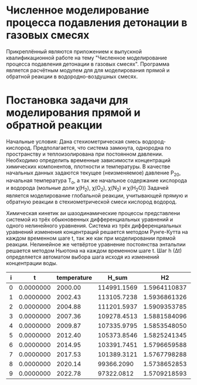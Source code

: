 # Численное моделирование процесса подавления детонации в газовых смесях	

Прикреплённый являются приложением к выпускной квалификационной работе на тему "Численное моделирование процесса подавления детонации в газовых смесях". Программа является расчётным модулем для для моделирования прямой и обратной реакции в водородно-воздушных смесях.

# Постановка задачи для моделирования прямой и обратной реакции	

Начальные условия:
Дана стехиометрическая смесь водород-кислород. Предполагается, что система замкнута, однородна по пространству и теплоизолирована при постоянном давлении. Необходимо определить временные зависимости концентраций химических компонентов, плотности и температуры.
В качестве начальных данных задаются текущее (неизменяемое) давление P<sub>20</sub>, начальная температура T<sub>o</sub>, а так же начальное содержание кислорода и водорода (мольные доли χ(H<sub>2</sub>), χ(O<sub>2</sub>), χ(N<sub>2</sub>) и χ(H<sub>2</sub>O))
Задачей является моделирование глобальной реакции, учитывающей прямую и обратную реакции в стехиометрической смеси кислород водород.

Химическая кинетик аи шазодинамические процессы представлени системой из трёх обыкновенных дифференциальных уравнений и одного нелинейного уравнения. Система из трёх дифференциальных уравнений изменения концентраций решается методом Рунге-Кутта на каждом временном шаге t, так же как при моделировании прямой реакции. Нелинейное же четвёртое уравнение постоянства энтальпии решается методом Ньютона на каждом временном шаге t. Шаг h (∆t) определяется автоматом выбора шага исходя из изменений концентрации воды.



| i   | t         | temperature | H_sum       | H2           | O2           | H2O          | H_H2       | H_O2       | H_H2O        | Cp_H2   | Cp_O2   | Cp_H2O  | S_H2     | S_O2     | S_H2OS   | GammaH2  | GammaO2 | GammaH2O | Wi_H2           | Wi_O2          | Wi_H2O         | Si_H2    | Si_O2    | Si_H2O   | G_H2      | G_O2      | G_H2O     | k1             | k_opposite                 | Cp_sum    | W4                 |
| --- | --------- | ----------- | ----------- | ------------ | ------------ | ------------ | ---------- | ---------- | ------------ | ------- | ------- | ------- | -------- | -------- | -------- | -------- | ------- | -------- | --------------- | -------------- | -------------- | -------- | -------- | -------- | --------- | --------- | --------- | -------------- | -------------------------- | --------- | ------------------ |
| 0   | 0.0000000 | 2000.00     | 114991.1569 | 1.5964110837 | 0.7982055419 | 0.6961980545 | 52990.4446 | 59139.3164 | -168598.3317 | 34.0568 | 38.0551 | 51.3435 | 188.2200 | 268.6523 | 265.1842 | 12.72866 | 6.36433 | 5.55099  | -136422374.7381 | -68211187.3690 | 136422374.7381 | 199.3567 | 285.5520 | 283.2208 | -323449.7 | -478165.3 | -698966.7 | 95681191.3242  | 64564.93739166446903254837 | 1807.5429 | 34263630077108.082 |
| 1   | 0.0000000 | 2002.43     | 113105.7238 | 1.5936861326 | 0.7968430663 | 0.6980135231 | 53073.2221 | 59231.8079 | -168473.5302 | 34.0650 | 38.0609 | 51.3621 | 188.2614 | 268.6985 | 265.2465 | 12.70859 | 6.35430 | 5.56620  | -137716155.3072 | -68858077.6536 | 137716155.3072 | 199.4022 | 285.6024 | 283.2514 | -323907.1 | -478818.3 | -699611.2 | 96837168.7058  | 66513.47599354335397947580 | 1807.5031 | 34589155374294.008 |
| 2   | 0.0000000 | 2004.88     | 111201.5937 | 1.5909353785 | 0.7954676893 | 0.6998461695 | 53156.8412 | 59325.2314 | -168347.4445 | 34.0733 | 38.0668 | 51.3809 | 188.3031 | 268.7452 | 265.3095 | 12.68833 | 6.34417 | 5.58155  | -139030637.9802 | -69515318.9901 | 139030637.9802 | 199.4481 | 285.6532 | 283.2823 | -324369.2 | -479477.8 | -700262.3 | 98015894.3410  | 68535.99363506557710934430 | 1807.4629 | 34919894540304.05  |
| 3   | 0.0000000 | 2007.36     | 109278.4513 | 1.5881584096 | 0.7940792048 | 0.7016962674 | 53241.3159 | 59419.6024 | -168220.0531 | 34.0817 | 38.0727 | 51.3998 | 188.3453 | 268.7922 | 265.3730 | 12.66787 | 6.33394 | 5.59705  | -140366268.8811 | -70183134.4406 | 140366268.8811 | 199.4944 | 285.7045 | 283.3136 | -324836.1 | -480144.1 | -700920.1 | 99217973.6424  | 70635.85275285187526606023 | 1807.4222 | 35255960007999.08  |
| 4   | 0.0000000 | 2009.87     | 107335.9795 | 1.5853548050 | 0.7926774025 | 0.7035640970 | 53326.6607 | 59514.9368 | -168091.3337 | 34.0902 | 38.0787 | 51.4189 | 188.3877 | 268.8397 | 265.4371 | 12.64721 | 6.32360 | 5.61270  | -141723509.9602 | -70861754.9801 | 141723509.9602 | 199.5412 | 285.7563 | 283.3452 | -325307.7 | -480817.1 | -701584.6 | 100444035.0369 | 72816.59833943142439238727 | 1807.3811 | 35597468198324.016 |
| 5   | 0.0000000 | 2012.40     | 105373.8546 | 1.5825241345 | 0.7912620673 | 0.7054499440 | 53412.8904 | 59611.2508 | -167961.2635 | 34.0987 | 38.0847 | 51.4382 | 188.4306 | 268.8875 | 265.5017 | 12.62634 | 6.31317 | 5.62851  | -143102835.5091 | -71551417.7546 | 143102835.5091 | 199.5885 | 285.8085 | 283.3772 | -325784.2 | -481497.1 | -702256.0 | 101694728.0804 | 75081.96414476681093219668 | 1807.3395 | 35944538644040.79  |
| 6   | 0.0000000 | 2014.95     | 103391.7451 | 1.5796659588 | 0.7898329794 | 0.7073541008 | 53500.0203 | 59708.5613 | -167829.8191 | 34.1073 | 38.0907 | 51.4576 | 188.4739 | 268.9359 | 265.5670 | 12.60527 | 6.30263 | 5.64448  | -144504732.5350 | -72252366.2675 | 144504732.5350 | 199.6363 | 285.8614 | 283.4095 | -326265.7 | -482184.2 | -702934.4 | 102970724.3031 | 77435.88409532143850810826 | 1807.2974 | 36297294084008.78  |
| 7   | 0.0000000 | 2017.53     | 101389.3121 | 1.5767798288 | 0.7883899144 | 0.7092768660 | 53588.0660 | 59806.8853 | -167696.9765 | 34.1160 | 38.0969 | 51.4772 | 188.5176 | 268.9846 | 265.6329 | 12.58398 | 6.29199 | 5.66060  | -145929701.1455 | -72964850.5727 | 145929701.1455 | 199.6845 | 285.9147 | 283.4422 | -326752.2 | -482878.4 | -703620.0 | 104272718.0926 | 79882.50448499090271070600 | 1807.2548 | 36655860560437.195 |
| 8   | 0.0000000 | 2020.14     | 99366.2090  | 1.5738652853 | 0.7869326427 | 0.7112185448 | 53677.0433 | 59906.2403 | -167562.7112 | 34.1248 | 38.1030 | 51.4970 | 188.5616 | 269.0339 | 265.6994 | 12.56247 | 6.28124 | 5.67689  | -147378254.9468 | -73689127.4734 | 147378254.9468 | 199.7332 | 285.9685 | 283.4752 | -327243.9 | -483579.9 | -704312.8 | 105601427.6189 | 82426.19699540987494401634 | 1807.2117 | 37020367519187.0   |
| 9   | 0.0000000 | 2022.78     | 97322.0812  | 1.5709218593 | 0.7854609297 | 0.7131794491 | 53766.9686 | 60006.6441 | -167426.9983 | 34.1337 | 38.1093 | 51.5170 | 188.6061 | 269.0835 | 265.7665 | 12.54075 | 6.27038 | 5.69335  | -148850921.4534 | -74425460.7267 | 148850921.4534 | 199.7824 | 286.0229 | 283.5086 | -327740.8 | -484288.8 | -705012.9 | 106957595.8013 | 85071.57260785932885482907 | 1807.1681 | 37390947913202.26  |
